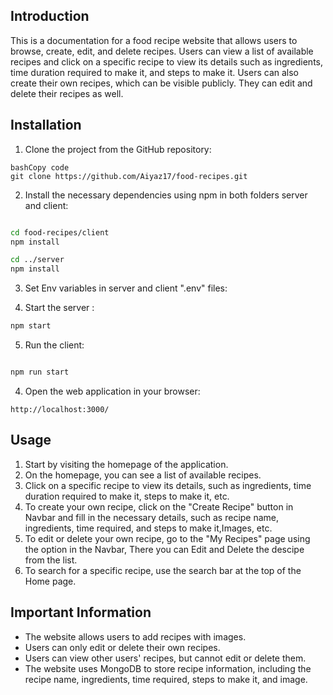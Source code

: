 ## **Introduction**

This is a documentation for a food recipe website that allows users to browse, create, edit, and delete recipes. Users can view a list of available recipes and click on a specific recipe to view its details such as ingredients, time duration required to make it, and steps to make it. Users can also create their own recipes, which can be visible publicly. They can edit and delete their recipes as well.

## **Installation**

1. Clone the project from the GitHub repository:

```
bashCopy code
git clone https://github.com/Aiyaz17/food-recipes.git

```

2. Install the necessary dependencies using npm in both folders server and client:

```bash

cd food-recipes/client
npm install

cd ../server
npm install
```

3. Set Env variables in server and client ".env" files:

4. Start the server :

```bash
npm start
```

5. Run the client:

```bash

npm run start
```

4. Open the web application in your browser:

```bashCopy code
http://localhost:3000/

```

## **Usage**

1. Start by visiting the homepage of the application.
2. On the homepage, you can see a list of available recipes.
3. Click on a specific recipe to view its details, such as ingredients, time duration required to make it, steps to make it, etc.
4. To create your own recipe, click on the "Create Recipe" button in Navbar and fill in the necessary details, such as recipe name, ingredients, time required, and steps to make it,Images, etc.
5. To edit or delete your own recipe, go to the "My Recipes" page using the option in the Navbar, There you can Edit and Delete the descipe from the list.
6. To search for a specific recipe, use the search bar at the top of the Home page.
  
## **Important Information**

- The website allows users to add recipes with images.
- Users can only edit or delete their own recipes.
- Users can view other users' recipes, but cannot edit or delete them.
- The website uses MongoDB to store recipe information, including the recipe name, ingredients, time required, steps to make it, and image.
